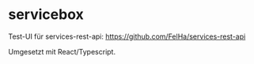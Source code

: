 # servicebox

Test-UI für services-rest-api: https://github.com/FelHa/services-rest-api

Umgesetzt mit React/Typescript.
